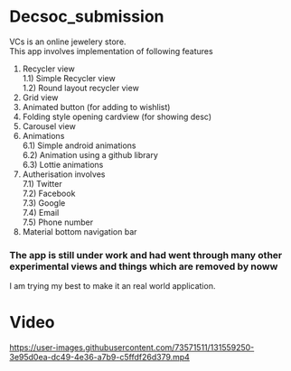# Decsoc_submission
VCs is an online jewelery store.
<br>This app involves implementation of following features</br>
1) Recycler view
<br>1.1) Simple Recycler view</br>
1.2) Round layout recycler view
2) Grid view
3) Animated button (for adding to wishlist)
4) Folding style opening cardview (for showing desc)
5) Carousel view
6) Animations
<br>6.1) Simple android animations</br>
6.2) Animation using a github library</br>
6.3) Lottie animations</br>
7) Autherisation involves
<br>7.1) Twitter</br>
7.2) Facebook</br>
7.3) Google</br>
7.4) Email</br>
7.5) Phone number</br>
8) Material bottom navigation bar
### The app is still under work and had went through many other experimental views and things which are removed by noww
I am trying my best to make it an real world application.
# Video

https://user-images.githubusercontent.com/73571511/131559250-3e95d0ea-dc49-4e36-a7b9-c5ffdf26d379.mp4


